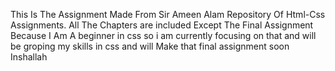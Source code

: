 This Is The Assignment Made From Sir Ameen Alam Repository Of Html-Css Assignments. All The Chapters are included Except The Final Assignment Because I Am A beginner in css so i am currently focusing on that and will be groping my skills in css and will Make that final assignment soon Inshallah
